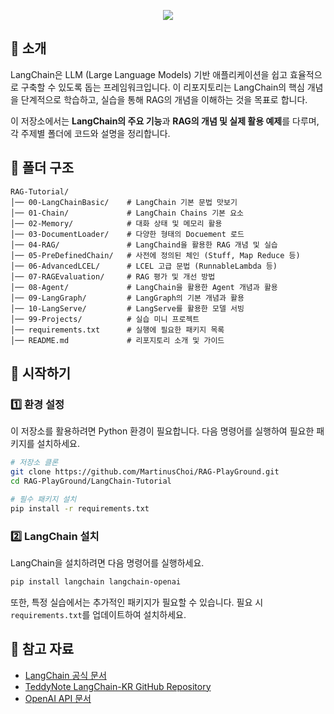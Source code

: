 <p align='center'>
    <image src='https://github.com/user-attachments/assets/fafbac18-c808-412e-a29d-9c1e85d9c2cb'>
</p>

## 📖 소개
LangChain은 LLM (Large Language Models) 기반 애플리케이션을 쉽고 효율적으로 구축할 수 있도록 돕는 프레임워크입니다. 이 리포지토리는 LangChain의 핵심 개념을 단계적으로 학습하고, 실습을 통해 RAG의 개념을 이해하는 것을 목표로 합니다.

이 저장소에서는 **LangChain의 주요 기능**과 **RAG의 개념 및 실제 활용 예제**를 다루며, 각 주제별 폴더에 코드와 설명을 정리합니다.

## 📂 폴더 구조

```
RAG-Tutorial/
│── 00-LangChainBasic/    # LangChain 기본 문법 맛보기
│── 01-Chain/             # LangChain Chains 기본 요소
│── 02-Memory/            # 대화 상태 및 메모리 활용
│── 03-DocumentLoader/    # 다양한 형태의 Docuement 로드
│── 04-RAG/               # LangChaind을 활용한 RAG 개념 및 실습
│── 05-PreDefinedChain/   # 사전에 정의된 체인 (Stuff, Map Reduce 등)
│── 06-AdvancedLCEL/      # LCEL 고급 문법 (RunnableLambda 등)
│── 07-RAGEvaluation/     # RAG 평가 및 개선 방법
│── 08-Agent/             # LangChain을 활용한 Agent 개념과 활용
│── 09-LangGraph/         # LangGraph의 기본 개념과 활용
│── 10-LangServe/         # LangServe를 활용한 모델 서빙
│── 99-Projects/          # 실습 미니 프로젝트
│── requirements.txt      # 실행에 필요한 패키지 목록
│── README.md             # 리포지토리 소개 및 가이드
```

## 🚀 시작하기

### 1️⃣ 환경 설정
이 저장소를 활용하려면 Python 환경이 필요합니다. 다음 명령어를 실행하여 필요한 패키지를 설치하세요.

```bash
# 저장소 클론
git clone https://github.com/MartinusChoi/RAG-PlayGround.git
cd RAG-PlayGround/LangChain-Tutorial

# 필수 패키지 설치
pip install -r requirements.txt
```

### 2️⃣ LangChain 설치
LangChain을 설치하려면 다음 명령어를 실행하세요.

```bash
pip install langchain langchain-openai
```

또한, 특정 실습에서는 추가적인 패키지가 필요할 수 있습니다. 필요 시 `requirements.txt`를 업데이트하여 설치하세요.

## 🔗 참고 자료
- [LangChain 공식 문서](https://python.langchain.com/docs/introduction/)
- [TeddyNote LangChain-KR GitHub Repository](https://github.com/teddylee777/langchain-kr)
- [OpenAI API 문서](https://platform.openai.com/docs/)